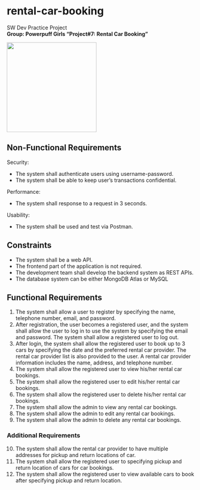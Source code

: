 # rental-car-booking
SW Dev Practice Project  
**Group: Powerpuff Girls “Project#7: Rental Car Booking”**

<img src="https://img.freepik.com/free-vector/rental-car-service-abstract-concept-illustration_335657-1846.jpg?w=996&t=st=1679222329~exp=1679222929~hmac=89002a9a06b778c1782aa4a233b3cf82121d898efb8f016552ea64a4cb26736d" width="240">

## Non-Functional Requirements
Security:
- The system shall authenticate users using username-password.
- The system shall be able to keep user’s transactions confidential.

Performance:
- The system shall response to a request in 3 seconds.

Usability:
- The system shall be used and test via Postman.

## Constraints
- The system shall be a web API.
- The frontend part of the application is not required.
- The development team shall develop the backend system as REST APIs.
- The database system can be either MongoDB Atlas or MySQL

## Functional Requirements
1. The system shall allow a user to register by specifying the name, telephone number, email, and
password.
2. After registration, the user becomes a registered user, and the system shall allow the user to log in to
use the system by specifying the email and password. The system shall allow a registered user to log
out.
3. After login, the system shall allow the registered user to book up to 3 cars by specifying the date and
the preferred rental car provider. The rental car provider list is also provided to the user. A rental car
provider information includes the name, address, and telephone number.
4. The system shall allow the registered user to view his/her rental car bookings.
5. The system shall allow the registered user to edit his/her rental car bookings.
6. The system shall allow the registered user to delete his/her rental car bookings.
7. The system shall allow the admin to view any rental car bookings.
8. The system shall allow the admin to edit any rental car bookings.
9. The system shall allow the admin to delete any rental car bookings.
### Additional Requirements
10. The system shall allow the rental car provider to have multiple addresses for pickup and return locations of car.
11. The system shall allow the registered user to specifying pickup and return location of cars for car bookings.
12. The system shall allow the registered user to view available cars to book after specifying pickup and return location.
